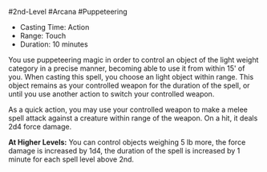 #2nd-Level #Arcana #Puppeteering
 
- Casting Time: Action
- Range: Touch
- Duration: 10 minutes  

You use puppeteering magic in order to control an object of the light weight category in a precise manner, becoming able to use it from within 15' of you. When casting this spell, you choose an light object within range. This object remains as your controlled weapon for the duration of the spell, or until you use another action to switch your controlled weapon.  

As a quick action, you may use your controlled weapon to make a melee spell attack against a creature within range of the weapon. On a hit, it deals 2d4 force damage.
 
**At Higher Levels:** You can control objects weighing 5 lb more, the force damage is increased by 1d4, the duration of the spell is increased by 1 minute for each spell level above 2nd.